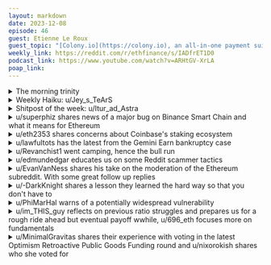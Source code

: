 ```yaml
---
layout: markdown
date: 2023-12-08
episode: 46
guest: Etienne Le Roux
guest_topic: "[Colony.io](https://colony.io), an all-in-one payment suite"
weekly_link: https://reddit.com/r/ethfinance/s/IADfrET1D0
podcast_link: https://www.youtube.com/watch?v=ARHtGV-XrLA
poap_link: 
---
```



<details markdown=1>
<summary>The morning trinity</summary>
[View on Reddit →](https://reddit.com/r/ethfinance/comments/18dg7y9/comment/kcgw6bn/)

[u/0xBOBA](https://reddit.com/u/Mister_Eth)

> Ethereum

[u/usesbinkvideo](https://reddit.com/u/usesbinkvideo)

> 88,620 hodlers subscribed (+18)

[u/FrenktheTank](https://reddit.com/u/FrenktheTank)

> $2377,80

[u/TimbukNine](https://reddit.com/u/TimbukNine)

> 0.0548

[u/Mirved](https://reddit.com/u/Mirved)

> Number go up!

</details>
<details markdown=1>
<summary>Weekly Haiku: u/Jey_s_TeArS</summary>
[View on Reddit →](https://reddit.com/r/ethfinance/comments/18adty2/comment/kc0x5uk/)

*Harvesting the fruits,*

*Showing them bankers the boots,*

*Through fire and lawsuits.*

</details>
<details markdown=1>
<summary>Shitpost of the week: u/Itur_ad_Astra</summary>
[View on Reddit →](https://reddit.com/r/ethfinance/comments/18cp088/comment/kcdtirm/)

Just imagine. ETH flips BTC in the span of a few months.

Then Saylor comes out and announces that he slowly unloaded his position and converted it to ETH.

**Million.**

**Dollar.**

**Validators.**

</details>
<details markdown=1>
<summary>u/superphiz shares news of a major bug on Binance Smart Chain and what it means for Ethereum</summary>
[View on Reddit →](https://reddit.com/r/ethfinance/comments/187bfcu/daily_general_discussion_november_30_2023/kbeue2p/)

Binance Smart Chain may have entered a fork condition because of a bug introduced into bsc-geth.

<https://twitter.com/superphiz/status/1730239018619613667>

I'd like to draw your attention to what this COULD mean for binance chain, and why it's important for us to learn from it. To be clear, I didn't study the binance incident, I'm taking a general lesson from what MIGHT have happened, and definitely editorializing to hammer the point. Please don't tell me I'm wrong about the incident, I'm applying this to our chain and I don't care about BSC.

It looks like bsc-geth, a majority client on Binance Smart Chain could have introduced a bug that was enshrined in the chain because bsc-geth is a majority client. bsc-erigon has been unable to follow the new canonical bsc chain because it did not accept this bugged version of the bsc chain.

There are two potential corrections:

1. Introduce the same bug into bsc-erigon and make the wrong chain the canonical chain (with minimal disruption in the chain, but maximum social disruption)

2. Undo/Redo/Slash/Roll-back bsc chain to correct the error in the chain and move forward with a correct state, but resulting in devastating chain consequences.

This should be a HUGE red flag to Ethereans that solidifies our concerns about client majorities. If geth introduced a bug into our execution layer we'd be in the exact same predicament. 

How do we prevent it? By using minority clients, EVEN if they're more buggy and/or less performant.

Why? We have about 4.5 execution clients right now: geth, nethermind, besu, erigon, and reth (rust Ethereum). If each of those clients has \~20% - \~25% of the share, ANY one of them could fail or introduce a bug and the network will shit a brick but keep going on the right chain, essentially falling to 75% efficiency until that bug is fixed in that single client.

AS IT STANDS, geth has 84% of the execution chain market share. If geth introduces any bug into the chain, it will become the canonical chain, and the other 3.5 clients representing 16% of the chain will just be ignored. 

THIS is why client diversity on both the execution AND consensus layers is so important. See <https://clientdiversity.org/> for more info.

If you're not familiar with the design principles of Ethereum, one point you should know is that in Ethereum, the spec leads the implementation, the implementation doesn't lead the spec. This can take awhile to understand, but it essentially means that we design the chain carefully, then write code to support that spec; we don't write production code and then try to write documentation explaining what that code does.

</details>
<details markdown=1>
<summary>u/eth2353 shares concerns about Coinbase's staking ecosystem</summary>
[View on Reddit →](https://reddit.com/r/ethfinance/comments/1884mjc/daily_general_discussion_december_1_2023/kbiyu6u/)

Coinbase announced support for partial ETH staking through the Coinbase Wallet [in their blog](https://www.coinbase.com/cloud/discover/customer-stories/cb-wallet) yesterday. While this is great for enabling access to staking yield to more people, in the same blog post they openly admit they only use Geth as their execution client (not sure if they ever confirmed it like this before, but everyone kind of knew). As the largest single staking entity (running around 15% of staked ETH) this is incredibly irresponsible behavior and they should be called out for it. I believe it is at this point in time a bigger issue than Lido having about 30%.

If you have your ETH staked with Coinbase, move to a better alternative for the network (e.g. Rocket Pool / StakeWise V3 / ...). Reach out to Coinbase if you're a customer. They have had so much time to improve their operations yet chose not to so far.

I think Coinbase is doing great things for the crypto ecosystem in general, especially in the US, but this is something that just *needs* to be improved and there is no excuse not to. They could almost single-handedly lower Geth's dominance to a point where it's a non-issue. It is currently believed to be around 80-85%, take away Coinbase's 15% and we're almost below 66% which is the bare minimum we need to reach to be safe from supermajority bugs.

</details>
<details markdown=1>
<summary>u/lawfultots has the latest from the Gemini Earn bankruptcy case</summary>
[View on Reddit →](https://reddit.com/r/ethfinance/comments/1884mjc/daily_general_discussion_december_1_2023/kblim2u/)

Pretty big week for the Genesis(/Gemini Earn) bankruptcy, TLDR is that the judge has approved them to move forward with a vote on the recovery plan. If the vote passes in January people will start getting their assets back.

<https://www.gemini.com/earn>

I haven't been able to find any details on the % recovery users should I expect from this deal, expect that to come out in the following weeks.

One thing I'm curious about is the the composition of the assets that are owed, and the composition of the funds Genesis/DCG have on hand to fund this recovery with. Anybody know the breakdown of what assets were tied up in this bankruptcy as far as USD/stables/ETH/BTC?

I'm wondering because there are billions tied up in this bankruptcy and if they had to exchange a significant amount of cash for ETH/BTC that could be meaningful buy pressure in crypto markets. Although I think a significant chunk of what they are providing is GBTC, and I suspect a large proportion of assets owed are USD/stables so I doubt its that big of a deal.

</details>
<details markdown=1>
<summary>u/Revanchist1 went camping, hence the bull run</summary>
[View on Reddit →](https://reddit.com/r/ethfinance/comments/188x4q0/daily_general_discussion_december_2_2023/kbqkp7t/)

I went hiking at Zion National Park in Utah for the last week. Landed back last night, and woke up to this beautiful pump. I should have known ETH was waiting for someone to be out in nature to pump. [Here are some poorly taken pics.](https://www.imgur.com/a/pxryil5) 

You're welcome. 

First hike we did was the Angels Landing hike, which was surprisingly easy despite all the reviews saying it's one of the harder national park hikes. The Chain section was exciting and was the most fun I've had hiking.

Utah is such a beautiful state and everyone was very kind to us! Will definitely try to visit again to see the other national parks there.

</details>
<details markdown=1>
<summary>u/edmundedgar educates us on some Reddit scammer tactics</summary>
[View on Reddit →](https://reddit.com/r/ethfinance/comments/188x4q0/daily_general_discussion_december_2_2023/kbnr5ki/)

Crypto scammers really seem to have upped their bot game lately. Previously you'd usually have 10s of upvotes on a scam post. Now we're routinely seeing hundreds, for example this comment posted 9 hours ago on a dead ethstaker thread has 200 upvotes.

You'd think reddit could detect stuff like this but apparently no.

[Scam comment]
<https://reddit.com/r/ethstaker/comments/12srco7/rocket_pool_vs_lido_vs_stakewise/kbluf57/>

</details>
<details markdown=1>
<summary>u/EvanVanNess shares his take on the moderation of the Ethereum subreddit. With some great follow up replies</summary>
[View on Reddit →](https://reddit.com/r/ethfinance/comments/189n2j6/daily_general_discussion_december_3_2023/kbx1jhn/)

re: "let's just clean up r/ethereum"

It's probably fair to say that I hold a decent bit of soft power in r/ethereum policy, as I'm the longest-tenured moderator who does any modding, plus I literally was 98%+ of all mod actions in 2018-2019 until I added twigwam.  Most of the mods are inactive, even the ones who have been added recently.

As the above may suggest, I care about r/ethereum, even gave an entire EthCC speech on it once upon a time.

i'm also from the time when everyone in Ethereum was angry about r/bitcoin censorship tyranny by Theymos.  Even mild mannered people you might not expect like Phil Daian.  Early Ethereum was quite fervent about free speech on Reddit.

Then came the DAO fork, and I got censored a few times for things not even close to being censor-worthy (in my view) though it was an emotional time for everyone and some temp mods had been added.  I wasn't a mod then.  IMHO the censorship was part of what led to ETC.  We didn't feel heard.

fundamentally r/ethereum is never going to go back to being the way it was.  We don't have the tools necessary, and the deeply technical community will never come back.  Ethfinance exists, and most of y'all prefer to hang out here, rather than there.  Ethereum is magnitudes of magnitudes bigger than when people first started complaining about the quality of r/ethereum declining in 2014.

</details>
<details markdown=1>
<summary>u/-DarkKnight shares a lesson they learned the hard way so that you don't have to</summary>
[View on Reddit →](https://reddit.com/r/ethfinance/comments/18b5cgi/daily_general_discussion_december_5_2023/kc4sjxv/)

These few weeks when the market has been pumping is making me really sad and anxious...

Here's my story,

I joined 2021 bull, and bought BTC, ETH, and various shitcoins.

Thankfully quite early on in late 2021 I learnt about ETH with the upcoming merge.

Sometime around 2022 I coverted all my positions to ETH, but with the bear I had already lost a considerable amount of money. I then started buying more and at its peak in mid-late 2022 I had managed to save 24 ETH - all my life savings.

Then after the FTX crash I lost more in fiat terms, and I started taking more riskier bets. I tried trading LTFs and lost a lot of ETH. This made me irrational and I started converting ETH to Alts, first sound ones such as RPL, but later as I tried making back what I lost I started taking stupid and risky bets by coverting my stack into shitcoins hoping I can try and get back what I lost. 

This was it, I lost the majority of my stack here. 

This was a very expensive lesson for me not to trade. I dont think I can stomach buying anything ther than ETH now. Now I've started to accumulate with a measly 1.6E so far but the price rise is making accumulation even difficult 😢

I hope this was a useful lesson to you all as it was for me. Wanted to warn others here not to thread the same part I did as CT and seeing others with huge profits can make you do risky things.

</details>
<details markdown=1>
<summary>u/PhiMarHal warns of a potentially widespread vulnerability</summary>
[View on Reddit →](https://reddit.com/r/ethfinance/comments/18b5cgi/daily_general_discussion_december_5_2023/kc2xhpq/)

Certain thirdweb contracts deployed before the 20th of November were vulnerable:

<https://blog.thirdweb.com/security-vulnerability/>

thirdweb is a framework for low-code smart contract deployments. I'm not sure how many projects use them, but they're a name that comes up often in the dev spheres. I'd guess the less technical projects are more likely to be users here, NFTs moreso than DeFi.

Building code abstractions in web3 is no small task. The more flexible you make your framework, the more attack vectors. Catastrophic bugs cannot be patched on a whim like in web2.

edit: we might get an idea of the vuln in question, even without being programmers, by checking the common dependencies in the affected contract list. I'd guess it's tied to the ERC2771 upgradeable import, which has something to do with metatransactions. Maybe something allowing an exploiter to pose as a trusted relayer? I would love to understand enough to know.

</details>
<details markdown=1>
<summary>u/im_THIS_guy reflects on previous ratio struggles and prepares us for a rough ride ahead but eventual payoff wwhile, u/696_eth focuses more on fundamentals</summary>
[View on Reddit →](https://reddit.com/r/ethfinance/comments/18bxesk/daily_general_discussion_december_6_2023/kc8hhbz/)

[u/im_THIS_guy](https://reddit.com/u/im_THIS_guy):

If you think this is bad, the first time BTC hit $44k, back in early 2021, the price of ETH was just $1770. 

BTC had already more than doubled its prior ATH, while ETH was barely above its prior ATH.  

This sub was losing its shit. ETH was dead. Then, things got worse. 6 more weeks of ratio bleed.  The price of ETH dropped 10%! while BTC kept pumping, up 17%.  How incredibly demoralizing. 

Then something interesting happened.  Over the next 6 weeks, BTC was flat and ETH pumped 365%!  Oh my. 

This market will wear you down. You'll want to give up and switch from ETH to something that's pumping. That's when the rocket takes off. I guarantee you plenty of people switched from ETH to BTC right before the ratio popped from 0.3 to 0.8 that spring of 2021.

---

[View on Reddit →](https://reddit.com/r/ethfinance/comments/18bxesk/daily_general_discussion_december_6_2023/kc9k0i0/)

[u/696_eth](https://reddit.com/u/696_eth):

Honestly if someone has held both then they should understand how more valuable and practical ETH is and the ratio doesn't even phase them much probably altho I'm the one who converted majority of my BTC stack at around 0.067, so yes I'm underwater on that decision, for now but not forever.

**No matter the ratio** my ethereum printrr stil goes brrrr.

**No matter the ratio** I can go ahead and get loans within minutes and get liquidity for IRL without selling my assets and triggering a tax nightmare.

**No matter the ratio** there are 10000, hell probably even way more, different projects and amazing developments that are going in the ecosystem that I can go and explore.

**No matter the ratio** the community has so many interesting topics to talk about between themselves.

**No matter the ratio** there are way more opportunities that exist and show up for me in this ecosystem.

**No matter the ratio** I can get other assets such as NFTs, providing me with an alternative leveraged investment on my position.

**No matter the ratio** I can randomly get hundreds, if not thousands, of $$$ airdropped to me.

**No matter the ratio** I can go ahead and build on top of my assets that live on Ethereum.

**No matter the ratio** Ethereum captures my attention more than Bitcoin ever has.

</details>
<details markdown=1>
<summary>u/MinimalGravitas shares their experience with voting in the latest Optimism Retroactive Public Goods Funding round and u/nixorokish shares who she voted for</summary>
[View on Reddit →](https://reddit.com/r/ethfinance/comments/18bxesk/daily_general_discussion_december_6_2023/kc7kx2x/)

[u/MinimalGravitas](https://reddit.com/u/MinimalGravitas):

Finished with my Optimism RetroPGF ballot, finally! Allocated to a little under 300 projects (out of about 650 that passed through the initial filtering).

Honestly, this was a ludicrous amount of work, and I'm very glad we had such a long time to do it (4 weeks). The process of assesing and evaluating has probably consumed about 40 hours (rather than the 8 estimated at the beginning, lol).

Projects need to get onto 17 ballots to qualify for anything, then will they recieve the median amount from those ballots. To see which projects have got how many ballots so far check out:

<https://www.growthepie.xyz/optimism-retropgf-3>

It's been quite sad to see the amount that some projects have felt forced to shill themselves to badgeholders, and also that it seems to have worked which will encourage more of it in the future. Just one example that I saw was Sonne, a fork of Compound, whose token holders clearly brigaded the OP Discord and now has reached quorum. How is a DeFi lending platform, with a token, a 'Public Good'? I have no idea, but they are far from the only example.

Lefteris has been trying to point out that some of the projects which most quickly reached 17 ballots are things which really don't need an extra injection of funds due to huge amounts of VC funding. 

An example of this that I find particularly egrigious would be Synthetix, who not only received $20M in VC funding this year, but previously received 9M OP... of which they then used about 2M to give themselves a huge amount of governance power...

<https://gov.optimism.io/t/synthetix-ambassadors-phase-0-delegation-2m-op-tokens/3726>

... and then used that voting power to nominate their ambassador as a RetroPGF badgeholder:

<https://snapshot.org/#/opcollective.eth/proposal/0x22d4c3ab56832de58c1774d1a0aeb61ba6dde8b16c0f8382f85d8935f3ee1f11>

Synthetix are obviously huge in the Optimism ecosystem, and generate a lot of value... but I wouldn't suggest they are the most worthy recipients of 'public goods' funding. 

Anyway, governance is never perfect, Moloch is always present, and I'm sure we can learn and iterate over time. For now at least, I've done my allocations and so should have a little more time for commenting here again!

---

[View on Reddit →](https://reddit.com/r/ethfinance/comments/18bxesk/daily_general_discussion_december_6_2023/kc7yl5v/)

[u/nixorokish](https://reddit.com/u/nixorokish):

Optimism RPGF round ends tomorrow - I have to cast my ballot - anyone want to tell me if I'm missing anything super important? 

Focusing on things that don't necessarily have an influencer for brand awareness - love Carl's "Popular NPM packages" list, added a lot of those. And of course, staking tooling, infra, etc cuz Optimism doesn't exist without Ethereum's validators

Discriminating against things that have been well-known in the ecosystem for years but I can't find significant progress that they've made in the past couple years... I find that some projects coast on reputation

Also added in some high-producing educators and data analytics providers

sidenote: I can't vote for EthStaker cuz bias

- Aestus Relay
- beaconcha.in
- Dappnode
- Erigon
- Ethereum on ARM
- Gitcoin
- go-ethereum
- Grandine
- Lighthouse
- Lodestar
- Nethermind
- NiceNode
- Nimbus
- Protocol Guild
- revm
- Ultra Sound Relay
- rotki
- Revoke.cash
- Frame
- libp2p
- Solidity
- ethers.js
- Sourcify
- Web3js
- DefiLlama
- Gitcoin Passport
- Department of Decentralization
- OpenZeppelin Contracts
- TypeChain / DethCode
- Hardhat
- Prettier Solidity
- RainbowKit
- Ronan Sandford
- Waffle
- Hardhat Tracer
- UseDApp
- Synpress
- Antoine
- WhatsABI
- Vectorized
- Socket
- Splits
- Cannon
- Sphinx (formerly ChugSplash)
- Candide
- LXDAO
- Hats Protocol
- ⚡️ TurboETH
- Summer of Protocols
- PatrickAlphaC
- Zero Knowledge Podcast
- L2BEAT 💗
- growthepie

special shoutout to [u/minimalgravitas](https://reddit.com/u/minimalgravitas) for the staking list!

</details>
